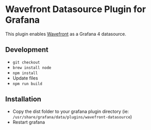 # Wavefront Datasource Plugin for Grafana

This plugin enables [Wavefront](www.wavefront.com) as a Grafana 4 datasource.

## Development
- `git checkout`
- `brew install node`
- `npm install`
- Update files
- `npm run build`

## Installation
- Copy the dist folder to your grafana plugin directory (ie: `/usr/share/grafana/data/plugins/wavefront-datasource`)
- Restart grafana 
